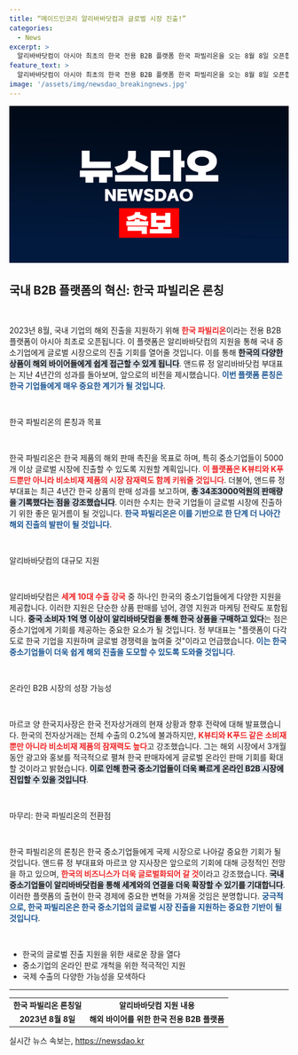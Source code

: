 ```yaml
---
title: “메이드인코리 알리바바닷컴과 글로벌 시장 진출!”
categories:
  - News
excerpt: >
  알리바바닷컴이 아시아 최초의 한국 전용 B2B 플랫폼 한국 파빌리온을 오는 8월 8일 오픈합니다. 이를 통해 한국 중소기업 5,000여 개의 글로벌 진출을 지원하며, K뷰티와 K푸드를 넘어 자동차 부품 등 다양한 분야로 영역을 확장할 계획입니다.
feature_text: >
  알리바바닷컴이 아시아 최초의 한국 전용 B2B 플랫폼 한국 파빌리온을 오는 8월 8일 오픈합니다. 이를 통해 한국 중소기업 5,000여 개의 글로벌 진출을 지원하며, K뷰티와 K푸드를 넘어 자동차 부품 등 다양한 분야로 영역을 확장할 계획입니다.
image: '/assets/img/newsdao_breakingnews.jpg'
---
```


<p><img src="/assets/img/newsdao_breakingnews.jpg" alt="pcversion 속보" /></p>

<h2 data-ke-size="size26">국내 B2B 플랫폼의 혁신: 한국 파빌리온 론칭</h2>

<p data-ke-size="size16">&nbsp;</p>

<p>2023년 8월, 국내 기업의 해외 진출을 지원하기 위해 <b><span style="color: #ee2323;">한국 파빌리온</span></b>이라는 전용 B2B 플랫폼이 아시아 최초로 오픈됩니다. 이 플랫폼은 알리바바닷컴의 지원을 통해 국내 중소기업에게 글로벌 시장으로의 진출 기회를 열어줄 것입니다. 이를 통해 <b><span style="background-color: #21538527;">한국의 다양한 상품이 해외 바이어들에게 쉽게 접근할 수 있게 됩니다</span></b>. 앤드류 정 알리바바닷컴 부대표는 지난 4년간의 성과를 돌아보며, 앞으로의 비전을 제시했습니다. <b><span style="color: #1a5490;">이번 플랫폼 론칭은 한국 기업들에게 매우 중요한 계기가 될 것입니다</span></b>.</p>

<p data-ke-size="size16">&nbsp;</p>

<p>한국 파빌리온의 론칭과 목표</p>

<p data-ke-size="size16">&nbsp;</p>

<p>한국 파빌리온은 한국 제품의 해외 판매 촉진을 목표로 하며, 특히 중소기업들이 5000개 이상 글로벌 시장에 진출할 수 있도록 지원할 계획입니다. <b><span style="color: #ee2323;">이 플랫폼은 K뷰티와 K푸드뿐만 아니라 비소비재 제품의 시장 잠재력도 함께 키워줄 것입니다</span></b>. 더불어, 앤드류 정 부대표는 최근 4년간 한국 상품의 판매 성과를 보고하며, <b><span style="background-color: #21538527;">총 34조3000억원의 판매량을 기록했다는 점을 강조했습니다</span></b>. 이러한 수치는 한국 기업들이 글로벌 시장에 진출하기 위한 좋은 밑거름이 될 것입니다. <b><span style="color: #1a5490;">한국 파빌리온은 이를 기반으로 한 단계 더 나아간 해외 진출의 발판이 될 것입니다</span></b>.</p>

<p data-ke-size="size16">&nbsp;</p>

<p>알리바바닷컴의 대규모 지원</p>

<p data-ke-size="size16">&nbsp;</p>

<p>알리바바닷컴은 <b><span style="color: #ee2323;">세계 10대 수출 강국</span></b> 중 하나인 한국의 중소기업들에게 다양한 지원을 제공합니다. 이러한 지원은 단순한 상품 판매를 넘어, 경영 지원과 마케팅 전략도 포함됩니다. <b><span style="background-color: #21538527;">중국 소비자 1억 명 이상이 알리바바닷컴을 통해 한국 상품을 구매하고 있다</span></b>는 점은 중소기업에게 기회를 제공하는 중요한 요소가 될 것입니다. 정 부대표는 "플랫폼이 다각도로 한국 기업을 지원하며 글로벌 경쟁력을 높여줄 것"이라고 언급했습니다. <b><span style="color: #1a5490;">이는 한국 중소기업들이 더욱 쉽게 해외 진출을 도모할 수 있도록 도와줄 것입니다</span></b>.</p>

<p data-ke-size="size16">&nbsp;</p>

<p>온라인 B2B 시장의 성장 가능성</p>

<p data-ke-size="size16">&nbsp;</p>

<p>마르코 양 한국지사장은 한국 전자상거래의 현재 상황과 향후 전략에 대해 발표했습니다. 한국의 전자상거래는 전체 수출의 0.2%에 불과하지만, <b><span style="color: #ee2323;">K뷰티와 K푸드 같은 소비재뿐만 아니라 비소비재 제품의 잠재력도 높다</span></b>고 강조했습니다. 그는 해외 시장에서 3개월 동안 광고와 홍보를 적극적으로 펼쳐 한국 판매자에게 글로벌 온라인 판매 기회를 확대할 것이라고 밝혔습니다. <b><span style="background-color: #21538527;">이로 인해 한국 중소기업들이 더욱 빠르게 온라인 B2B 시장에 진입할 수 있을 것입니다</span></b>.</p>

<p data-ke-size="size16">&nbsp;</p>

<p>마무리: 한국 파빌리온의 전환점</p>

<p data-ke-size="size16">&nbsp;</p>

<p>한국 파빌리온의 론칭은 한국 중소기업들에게 국제 시장으로 나아갈 중요한 기회가 될 것입니다. 앤드류 정 부대표와 마르코 양 지사장은 앞으로의 기회에 대해 긍정적인 전망을 하고 있으며, <b><span style="color: #ee2323;">한국의 비즈니스가 더욱 글로벌화되어 갈 것</span></b>이라고 강조했습니다. <b><span style="background-color: #21538527;">국내 중소기업들이 알리바바닷컴을 통해 세계와의 연결을 더욱 확장할 수 있기를 기대합니다</span></b>. 이러한 플랫폼의 출현이 한국 경제에 중요한 변혁을 가져올 것임은 분명합니다. <b><span style="color: #1a5490;">궁극적으로, 한국 파빌리온은 한국 중소기업의 글로벌 시장 진출을 지원하는 중요한 기반이 될 것입니다</span></b>.</p>

<p data-ke-size="size16">&nbsp;</p>

<ul>
    <li>한국의 글로벌 진출 지원을 위한 새로운 장을 열다</li>
    <li>중소기업의 온라인 판로 개척을 위한 적극적인 지원</li>
    <li>국제 수출의 다양한 가능성을 모색하다</li>
</ul>

<hr>

<table style="width: 100%;">
    <tr>
        <td style="text-align: center; height: 17px;"><b>한국 파빌리온 론칭일</b></td>
        <td style="text-align: center; height: 17px;"><b>알리바바닷컴 지원 내용</b></td>
    </tr>
    <tr>
        <td style="text-align: center; height: 17px;"><b>2023년 8월 8일</b></td>
        <td style="text-align: center; height: 17px;"><b>해외 바이어를 위한 한국 전용 B2B 플랫폼</b></td>
    </tr>
</table>
실시간 뉴스 속보는, <a href="https://newsdao.kr" rel="dofollow">https://newsdao.kr</a>


